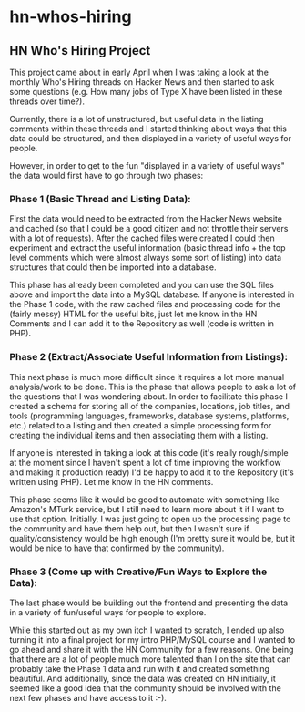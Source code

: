 hn-whos-hiring
==============

## HN Who's Hiring Project

This project came about in early April when I was taking a look at the monthly Who's Hiring threads on Hacker News and then started to ask some questions (e.g. How many jobs of Type X have been listed in these threads over time?). 

Currently, there is a lot of unstructured, but useful data in the listing comments within these threads and I started thinking about ways that this data could be structured, and then displayed in a variety of useful ways for people.

However, in order to get to the fun "displayed in a variety of useful ways" the data would first have to go through two phases:

### Phase 1 (Basic Thread and Listing Data):

First the data would need to be extracted from the Hacker News website and cached (so that I could be a good citizen and not throttle their servers with a lot of requests). After the cached files were created I could then experiment and extract the useful information (basic thread info + the top level comments which were almost always some sort of listing) into data structures that could then be imported into a database.

This phase has already been completed and you can use the SQL files above and import the data into a MySQL database. If anyone is interested in the Phase 1 code, with the raw cached files and processing code for the (fairly messy) HTML for the useful bits, just let me know in the HN Comments and I can add it to the Repository as well (code is written in PHP).

### Phase 2 (Extract/Associate Useful Information from Listings):

This next phase is much more difficult since it requires a lot more manual analysis/work to be done. This is the phase that allows people to ask a lot of the questions that I was wondering about. In order to facilitate this phase I created a schema for storing all of the companies, locations, job titles, and tools (programming languages, frameworks, database systems, platforms, etc.) related to a listing and then created a simple processing form for creating the individual items and then associating them with a listing.

If anyone is interested in taking a look at this code (it's really rough/simple at the moment since I haven't spent a lot of time improving the workflow and making it production ready) I'd be happy to add it to the Repository (it's written using PHP). Let me know in the HN comments.

This phase seems like it would be good to automate with something like Amazon's MTurk service, but I still need to learn more about it if I want to use that option. Initially, I was just going to open up the processing page to the community and have them help out, but then I wasn't sure if quality/consistency would be high enough (I'm pretty sure it would be, but it would be nice to have that confirmed by the community).

### Phase 3 (Come up with Creative/Fun Ways to Explore the Data):

The last phase would be building out the frontend and presenting the data in a variety of fun/useful ways for people to explore.

While this started out as my own itch I wanted to scratch, I ended up also turning it into a final project for my intro PHP/MySQL course and I wanted to go ahead and share it with the HN Community for a few reasons. One being that there are a lot of people much more talented than I on the site that can probably take the Phase 1 data and run with it and created something beautiful. And additionally, since the data was created on HN initially, it seemed like a good idea that the community should be involved with the next few phases and have access to it :-).
